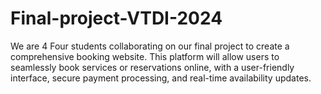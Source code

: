 # Final-project-VTDI-2024
We are 4 Four students  collaborating on our final project to create a comprehensive booking website. This platform will allow users to seamlessly book services or reservations online, with a user-friendly interface, secure payment processing, and real-time availability updates. 
